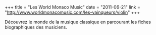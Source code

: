 +++
title = "Les World Monaco Music"
date = "2011-06-21"
link = "http://www.worldmonacomusic.com/les-vainqueurs/violin"
+++

Découvrez le monde de la musique classique en parcourant les fiches biographiques des musiciens.
